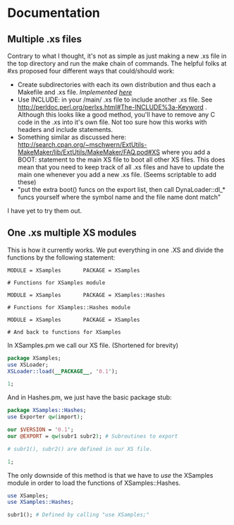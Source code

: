# Documentation

## Multiple .xs files

Contrary to what I thought, it's not as simple as just making a new .xs file in the top directory and run the make chain of commands. The helpful folks at #xs proposed four different ways that could/should work:

* Create subdirectories with each its own distribution and thus each a Makefile and .xs file. *Implemented [here](../weird_stuff/1_multiple_xs/)*
* Use INCLUDE: in your /main/ .xs file to include another .xs file. See http://perldoc.perl.org/perlxs.html#The-INCLUDE%3a-Keyword . Although this looks like a good method, you'll have to remove any C code in the .xs into it's own file. Not too sure how this works with headers and include statements.
* Something similar as discussed here: http://search.cpan.org/~mschwern/ExtUtils-MakeMaker/lib/ExtUtils/MakeMaker/FAQ.pod#XS where you add a BOOT: statement to the main XS file to boot all other XS files. This does mean that you need to keep track of all .xs files and have to update the main one whenever you add a new .xs file. (Seems scriptable to add these)
* "put the extra boot() funcs on the export list, then call DynaLoader::dl_* funcs yourself where the symbol name and the file name dont match"

I have yet to try them out.

## One .xs multiple XS modules

This is how it currently works. We put everything in one .XS and divide the functions by the following statement:
```
MODULE = XSamples       PACKAGE = XSamples

# Functions for XSamples module

MODULE = XSamples       PACKAGE = XSamples::Hashes

# Functions for XSamples::Hashes module

MODULE = XSamples       PACKAGE = XSamples

# And back to functions for XSamples
```

In XSamples.pm we call our XS file. (Shortened for brevity) 
```perl
package XSamples;                                                                                 
use XSLoader;
XSLoader::load(__PACKAGE__, '0.1');

1;
```

And in Hashes.pm, we just have the basic package stub:
```perl
package XSamples::Hashes;
use Exporter qw(import);

our $VERSION = '0.1';
our @EXPORT = qw(subr1 subr2); # Subroutines to export

# subr1(), subr2() are defined in our XS file.

1;
```

The only downside of this method is that we have to _use_ the XSamples module in order to load the functions of XSamples::Hashes.
```perl
use XSamples;
use XSamples::Hashes;

subr1(); # Defined by calling "use XSamples;"
```
